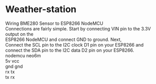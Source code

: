 # Weather-station
Wiring BME280 Sensor to ESP8266 NodeMCU<br/>
Connections are fairly simple. Start by connecting VIN pin to the 3.3V output on the <br/>
ESP8266 NodeMCU and connect GND to ground. Next, <br/>
Connect the SCL pin to the I2C clock D1 pin on your ESP8266 and <br/>
connect the SDA pin to the I2C data D2 pin on your ESP8266.<br/>
nodemcu    neo6m<br/>
5v          vcc<br/>
gnd          gnd<br/>
rx           tx<br/>
tx           rx<br/>
